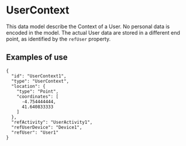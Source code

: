 # UserContext

This data model describe the Context of a User. No personal data is encoded in
the model. The actual User data are stored in a different end point, as identified
by the `refUser` property.

## Examples of use

```
{
  "id": "UserContext1",
  "type": "UserContext",
  "location": {
    "type": "Point",
    "coordinates": [
      -4.754444444,
      41.640833333
    ]
  },
  "refActivity": "UserActivity1",
  "refUserDevice": "Device1",
  "refUser": "User1"
}
```
